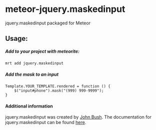 meteor-jquery.maskedinput
=========================

jquery.maskedinput packaged for Meteor

Usage:
------

##### Add to your project with meteorite:
	mrt add jquery.maskedinput

##### Add the mask to an input
	Template.YOUR_TEMPLATE.rendered = function () {
		$("input#phone").mask("(999) 999-9999");
	}

#### Additional information
jquery.maskedinput was created by [John Bush](http://digitalbush.com). The documentation for jquery.maskedinput can be found [here](http://digitalbush.com/projects/masked-input-plugin/).